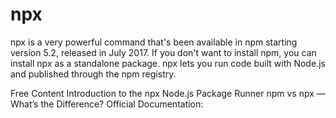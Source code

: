 # npx

npx is a very powerful command that's been available in npm starting version 5.2, released in July 2017. If you don't want to install npm, you can install npx as a standalone package. npx lets you run code built with Node.js and published through the npm registry.

<ResourceGroupTitle>Free Content</ResourceGroupTitle>
<BadgeLink badgeText='Read' colorScheme="yellow" href='[https://nodejs.dev/en/learn/the-npx-nodejs-package-runner](https://medium.com/@maybekatz/introducing-npx-an-npm-package-runner-55f7d4bd282b)'>Introduction to the npx Node.js Package Runner</BadgeLink>
<BadgeLink badgeText='Read' colorScheme="yellow" href='https://www.freecodecamp.org/news/npm-vs-npx-whats-the-difference/'>npm vs npx — What’s the Difference?</BadgeLink>
<BadgeLink badgeText='Read' colorScheme="yellow" href='https://docs.npmjs.com/cli/v7/commands/npx/'>Official Documentation:</BadgeLink>

